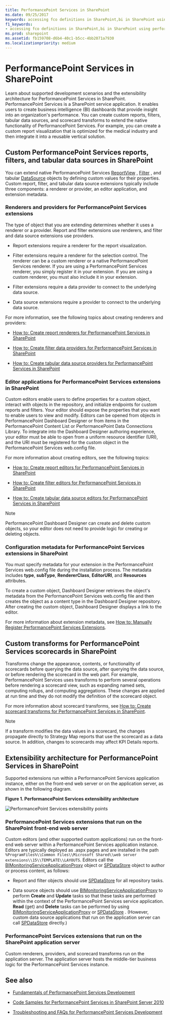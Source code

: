 ```yaml
---
title: PerformancePoint Services in SharePoint
ms.date: 09/25/2017
keywords: accessing fco definitions in SharePoint,bi in SharePoint using performancepoint services,business intelligence in SharePoint,business intelligence using performancepoint services in SharePoint,create scorecard transforms using performancepoint in SharePoint,custom filter control in SharePoint,custom performancepoint extensions,customize performancepoint in sharepoint,data source creation in SharePoint,dlls used for performancepoint development,extending performancepoint services for sharepoint,fcos in sharepoint performancepoint,filter creation in SharePoint,filters as fcos in pps performancepoint,getting started with performancepoint services,integration of performancepoint services in sharepoint,performancepoint assemblies used in development,performancepoint custom data sources,performancepoint custom filters,performancepoint custom reports,performancepoint custom scorecard transforms,performancepoint development scenarios,performancepoint services development,performancepoint services development scenarios,performancepoint services programming,performancepoint services sdk,pps custom dashboards in SharePoint,pps development,pps programming,pps sdk,report creation in SharePoint,report renderer in SharePoint,SharePoint service application PerformancePoint
f1_keywords:
- accessing fco definitions in SharePoint,bi in SharePoint using performancepoint services,business intelligence in SharePoint,business intelligence using performancepoint services in SharePoint,create scorecard transforms using performancepoint in SharePoint,custom filter control in SharePoint,custom performancepoint extensions,customize performancepoint in sharepoint,data source creation in SharePoint,dlls used for performancepoint development,extending performancepoint services for sharepoint,fcos in sharepoint performancepoint,filter creation in SharePoint,filters as fcos in pps performancepoint,getting started with performancepoint services,integration of performancepoint services in sharepoint,performancepoint assemblies used in development,performancepoint custom data sources,performancepoint custom filters,performancepoint custom reports,performancepoint custom scorecard transforms,performancepoint development scenarios,performancepoint services development,performancepoint services development scenarios,performancepoint services programming,performancepoint services sdk,pps custom dashboards in SharePoint,pps development,pps programming,pps sdk,report creation in SharePoint,report renderer in SharePoint,SharePoint service application PerformancePoint
ms.prod: sharepoint
ms.assetid: fb159708-d6b4-40c1-b5cc-4bb2071a7930
ms.localizationpriority: medium
---
```



# PerformancePoint Services in SharePoint
Learn about supported development scenarios and the extensibility architecture for PerformancePoint Services in SharePoint.
PerformancePoint Services is a SharePoint service application. It enables users to create business intelligence (BI) dashboards that provide insight into an organization's performance. You can create custom reports, filters, tabular data sources, and scorecard transforms to extend the native functionality of PerformancePoint Services. For example, you can create a custom report visualization that is optimized for the medical industry and then integrate it into a reusable vertical solution.
  
    
    


## Custom PerformancePoint Services reports, filters, and tabular data sources in SharePoint
<a name="bkmk_CreateCustomObjects"> </a>

You can extend native PerformancePoint Services  [ReportView](https://msdn.microsoft.com/library/Microsoft.PerformancePoint.Scorecards.ReportView.aspx) , [Filter](https://msdn.microsoft.com/library/Microsoft.PerformancePoint.Scorecards.Filter.aspx) , and tabular [DataSource](https://msdn.microsoft.com/library/Microsoft.PerformancePoint.Scorecards.DataSource.aspx) objects by defining custom values for their properties. Custom report, filter, and tabular data source extensions typically include three components: a renderer or provider, an editor application, and extension metadata.
  
    
    

### Renderers and providers for PerformancePoint Services extensions

The type of object that you are extending determines whether it uses a renderer or a provider. Report and filter extensions use renderers, and filter and data source extensions use providers.
  
    
    

- Report extensions require a renderer for the report visualization. 
    
  
- Filter extensions require a renderer for the selection control. The renderer can be a custom renderer or a native PerformancePoint Services renderer. If you are using a PerformancePoint Services renderer, you simply register it in your extension. If you are using a custom renderer, you must also include it in your extension.
    
  
- Filter extensions require a data provider to connect to the underlying data source.
    
  
- Data source extensions require a provider to connect to the underlying data source.
    
  
For more information, see the following topics about creating renderers and providers:
  
    
    

-  [How to: Create report renderers for PerformancePoint Services in SharePoint](how-to-create-report-renderers-for-performancepoint-services-in-sharepoint.md)
    
  
-  [How to: Create filter data providers for PerformancePoint Services in SharePoint](how-to-create-filter-data-providers-for-performancepoint-services-in-sharepoint.md)
    
  
-  [How to: Create tabular data source providers for PerformancePoint Services in SharePoint](how-to-create-tabular-data-source-providers-for-performancepoint-services-in-sha.md)
    
  

### Editor applications for PerformancePoint Services extensions in SharePoint

Custom editors enable users to define properties for a custom object, interact with objects in the repository, and initialize endpoints for custom reports and filters. Your editor should expose the properties that you want to enable users to view and modify. Editors can be opened from objects in PerformancePoint Dashboard Designer or from items in the PerformancePoint Content List or PerformancePoint Data Connections Library. To integrate into the Dashboard Designer authoring experience, your editor must be able to open from a uniform resource identifier (URI), and the URI must be registered for the custom object in the PerformancePoint Services web.config file.
  
    
    
For more information about creating editors, see the following topics:
  
    
    

-  [How to: Create report editors for PerformancePoint Services in SharePoint](how-to-create-report-editors-for-performancepoint-services-in-sharepoint.md)
    
  
-  [How to: Create filter editors for PerformancePoint Services in SharePoint](how-to-create-filter-editors-for-performancepoint-services-in-sharepoint.md)
    
  
-  [How to: Create tabular data source editors for PerformancePoint Services in SharePoint](how-to-create-tabular-data-source-editors-for-performancepoint-services-in-share.md)
    
  
> [!NOTE]
> PerformancePoint Dashboard Designer can create and delete custom objects, so your editor does not need to provide logic for creating or deleting objects. 
  
    
    


### Configuration metadata for PerformancePoint Services extensions in SharePoint

You must specify metadata for your extension in the PerformancePoint Services web.config file during the installation process. The metadata includes **type**, **subType**, **RendererClass**, **EditorURI**, and **Resources** attributes.
  
    
    
To create a custom object, Dashboard Designer retrieves the object's metadata from the PerformancePoint Services web.config file and then creates the object as a content type in the Dashboard Designer repository. After creating the custom object, Dashboard Designer displays a link to the editor.
  
    
    
For more information about extension metadata, see  [How to: Manually Register PerformancePoint Services Extensions](https://msdn.microsoft.com/library/3aa6d340-4b05-46b3-9648-2b6e18e04e09%28Office.15%29.aspx).
  
    
    

## Custom transforms for PerformancePoint Services scorecards in SharePoint
<a name="bkmk_CreateCustomObjects"> </a>

Transforms change the appearance, contents, or functionality of scorecards before querying the data source, after querying the data source, or before rendering the scorecard in the web part. For example, PerformancePoint Services uses transforms to perform several operations before rendering a scorecard view, such as expanding named sets, computing rollups, and computing aggregations. These changes are applied at run time and they do not modify the definition of the scorecard object.
  
    
    
For more information about scorecard transforms, see  [How to: Create scorecard transforms for PerformancePoint Services in SharePoint](how-to-create-scorecard-transforms-for-performancepoint-services-in-sharepoint-2.md).
  
> [!NOTE]
> If a transform modifies the data values in a scorecard, the changes propagate directly to Strategy Map reports that use the scorecard as a data source. In addition, changes to scorecards may affect KPI Details reports. 
  
    
    


## Extensibility architecture for PerformancePoint Services in SharePoint
<a name="bkmk_PerfPointArch"> </a>

Supported extensions run within a PerformancePoint Services application instance, either on the front-end web server or on the application server, as shown in the following diagram.
  
    
    

**Figure 1. PerformancePoint Services extensibility architecture**

  
    
    

  
    
    
![PerformancePoint Services extensibility points](../images/SPS14_PerfPoint_ArchOverview.gif)
  
    
    

### PerformancePoint Services extensions that run on the SharePoint front-end web server

Custom editors (and other supported custom applications) run on the front-end web server within a PerformancePoint Services application instance. Editors are typically deployed as .aspx pages and are installed in the path  `%ProgramFiles%\\Common Files\\Microsoft Shared\\web server extensions\\15\\TEMPLATE\\LAYOUTS`. Editors call the  [BIMonitoringServiceApplicationProxy](https://msdn.microsoft.com/library/Microsoft.PerformancePoint.Scorecards.BIMonitoringServiceApplicationProxy.aspx) object or [SPDataStore](https://msdn.microsoft.com/library/Microsoft.PerformancePoint.Scorecards.Store.SPDataStore.aspx) object to author or process content, as follows:
  
    
    

- Report and filter objects should use  [SPDataStore](https://msdn.microsoft.com/library/Microsoft.PerformancePoint.Scorecards.Store.SPDataStore.aspx) for all repository tasks.
    
  
- Data source objects should use  [BIMonitoringServiceApplicationProxy](https://msdn.microsoft.com/library/Microsoft.PerformancePoint.Scorecards.BIMonitoringServiceApplicationProxy.aspx) to perform **Create** and **Update** tasks so that these tasks are performed within the context of the PerformancePoint Services service application. **Read** (get) and **Delete** tasks can be performed by using [BIMonitoringServiceApplicationProxy](https://msdn.microsoft.com/library/Microsoft.PerformancePoint.Scorecards.BIMonitoringServiceApplicationProxy.aspx) or [SPDataStore](https://msdn.microsoft.com/library/Microsoft.PerformancePoint.Scorecards.Store.SPDataStore.aspx) . (However, custom data source applications that run on the application server can call [SPDataStore](https://msdn.microsoft.com/library/Microsoft.PerformancePoint.Scorecards.Store.SPDataStore.aspx) directly.)
    
  

### PerformancePoint Services extensions that run on the SharePoint application server

Custom renderers, providers, and scorecard transforms run on the application server. The application server hosts the middle-tier business logic for the PerformancePoint Services instance.
  
    
    

## See also
<a name="bkmk_AdditionalResources"> </a>


-  [Fundamentals of PerformancePoint Services Development](https://msdn.microsoft.com/library/5d2c183b-95f8-4930-b6d0-f3ffe1ee166e%28Office.15%29.aspx)
    
  
-  [Code Samples for PerformancePoint Services in SharePoint Server 2010](https://msdn.microsoft.com/library/97f0cbd4-03ef-44f8-9869-699df9d9c97f%28Office.15%29.aspx)
    
  
-  [Troubleshooting and FAQs for PerformancePoint Services Development](https://msdn.microsoft.com/library/a90156e2-0522-46a1-9fc9-b6c8d2fffad7%28Office.15%29.aspx)
    
  

